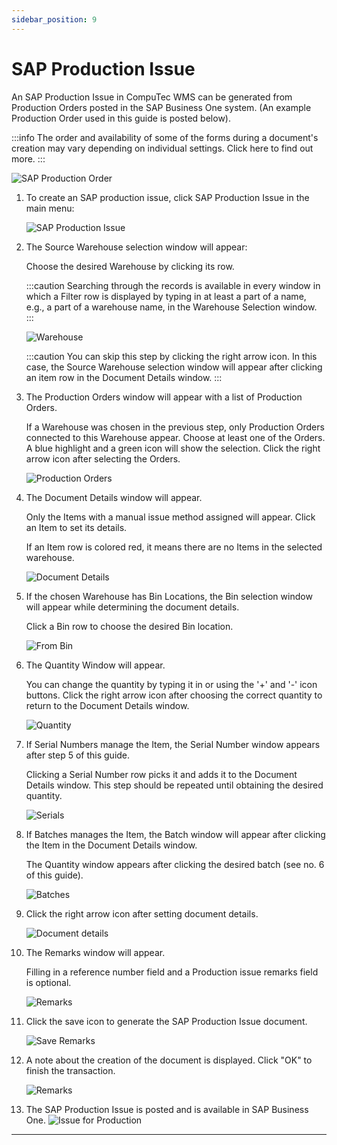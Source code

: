 ```yaml
---
sidebar_position: 9
---
```


# SAP Production Issue

An SAP Production Issue in CompuTec WMS can be generated from Production Orders posted in the SAP Business One system. (An example Production Order used in this guide is posted below).

:::info
    The order and availability of some of the forms during a document's creation may vary depending on individual settings. Click here to find out more.
:::

![SAP Production Order](./media/production-order.webp)

1. To create an SAP production issue, click SAP Production Issue in the main menu:

    ![SAP Production Issue](./media/production-issue.webp)
2. The Source Warehouse selection window will appear:

    Choose the desired Warehouse by clicking its row.

    :::caution
    Searching through the records is available in every window in which a Filter row is displayed by typing in at least a part of a name, e.g., a part of a warehouse name, in the Warehouse Selection window.
    :::

    ![Warehouse](./media/warehouse.webp)

    :::caution
    You can skip this step by clicking the right arrow icon. In this case, the Source Warehouse selection window will appear after clicking an item row in the Document Details window.
    :::

3. The Production Orders window will appear with a list of Production Orders.

    If a Warehouse was chosen in the previous step, only Production Orders connected to this Warehouse appear. Choose at least one of the Orders. A blue highlight and a green icon will show the selection. Click the right arrow icon after selecting the Orders.

    ![Production Orders](./media/ProductionOrders.webp)
4. The Document Details window will appear.

    Only the Items with a manual issue method assigned will appear. Click an Item to set its details.

    If an Item row is colored red, it means there are no Items in the selected warehouse.

    ![Document Details](./media/DocumentDetails.webp)
5. If the chosen Warehouse has Bin Locations, the Bin selection window will appear while determining the document details.

    Click a Bin row to choose the desired Bin location.

    ![From Bin](./media/FromBin.webp)
6. The Quantity Window will appear.

    You can change the quantity by typing it in or using the '+' and '-' icon buttons. Click the right arrow icon after choosing the correct quantity to return to the Document Details window.

    ![Quantity](./media/Quantity_none.webp)
7. If Serial Numbers manage the Item, the Serial Number window appears after step 5 of this guide.

    Clicking a Serial Number row picks it and adds it to the Document Details window. This step should be repeated until obtaining the desired quantity.

    ![Serials](./media/Serials.webp)
8. If Batches manages the Item, the Batch window will appear after clicking the Item in the Document Details window.

    The Quantity window appears after clicking the desired batch (see no. 6 of this guide).

    ![Batches](./media/Batches.webp)
9. Click the right arrow icon after setting document details.

    ![Document details](./media/DocDet_allgreen.webp)
10. The Remarks window will appear.

    Filling in a reference number field and a Production issue remarks field is optional.

    ![Remarks](./media/Remarks.webp)
11. Click the save icon to generate the SAP Production Issue document.

    ![Save Remarks](./media/SaveRemarks.webp)
12. A note about the creation of the document is displayed. Click "OK" to finish the transaction.

    ![Remarks](./media/ProdIssueCreated.webp)
13. The SAP Production Issue is posted and is available in SAP Business One.
    ![Issue for Production](./media/issue-for-production.png)

---
